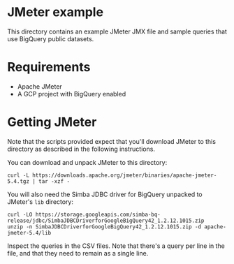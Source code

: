 # JMeter example

This directory contains an example JMeter JMX file and sample queries
that use BigQuery public datasets.

# Requirements

* Apache JMeter
* A GCP project with BigQuery enabled

# Getting JMeter

Note that the scripts provided expect that you'll download
JMeter to this directory as described in the following
instructions.

You can download and unpack JMeter to this directory:

```
curl -L https://downloads.apache.org/jmeter/binaries/apache-jmeter-5.4.tgz | tar -xzf -
```

You will also need the Simba JDBC driver for BigQuery unpacked to JMeter's `lib` directory:

```
curl -LO https://storage.googleapis.com/simba-bq-release/jdbc/SimbaJDBCDriverforGoogleBigQuery42_1.2.12.1015.zip
unzip -n SimbaJDBCDriverforGoogleBigQuery42_1.2.12.1015.zip -d apache-jmeter-5.4/lib
```

Inspect the queries in the CSV files. Note that there's a query per line in the file, and
that they need to remain as a single line.


